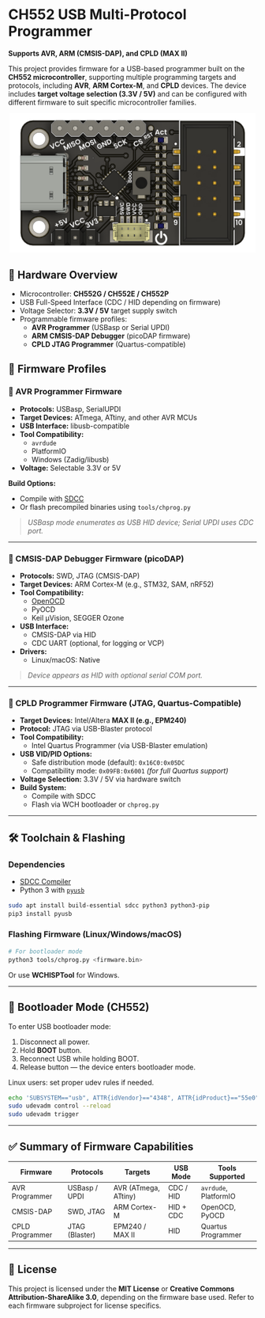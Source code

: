 
# CH552 USB Multi-Protocol Programmer  
**Supports AVR, ARM (CMSIS-DAP), and CPLD (MAX II)**

This project provides firmware for a USB-based programmer built on the **CH552 microcontroller**, supporting multiple programming targets and protocols, including **AVR**, **ARM Cortex-M**, and **CPLD** devices. The device includes **target voltage selection (3.3V / 5V)** and can be configured with different firmware to suit specific microcontroller families.

<div align="center">
  <img src="hardware/resources/programmer.png?raw=false" width="500px">
    <br/>   
    </div>

## 🔌 Hardware Overview

- Microcontroller: **CH552G / CH552E / CH552P**
- USB Full-Speed Interface (CDC / HID depending on firmware)
- Voltage Selector: **3.3V / 5V** target supply switch
- Programmable firmware profiles:
  - **AVR Programmer** (USBasp or Serial UPDI)
  - **ARM CMSIS-DAP Debugger** (picoDAP firmware)
  - **CPLD JTAG Programmer** (Quartus-compatible)


## 🔧 Firmware Profiles

### 🔹 AVR Programmer Firmware

- **Protocols:** USBasp, SerialUPDI
- **Target Devices:** ATmega, ATtiny, and other AVR MCUs
- **USB Interface:** libusb-compatible
- **Tool Compatibility:** 
  - `avrdude`
  - PlatformIO
  - Windows (Zadig/libusb)
- **Voltage:** Selectable 3.3V or 5V

**Build Options:**
- Compile with [SDCC](https://sdcc.sourceforge.net/)
- Or flash precompiled binaries using `tools/chprog.py`

> *USBasp mode enumerates as USB HID device; Serial UPDI uses CDC port.*

---

### 🔹 CMSIS-DAP Debugger Firmware (picoDAP)

- **Protocols:** SWD, JTAG (CMSIS-DAP)
- **Target Devices:** ARM Cortex-M (e.g., STM32, SAM, nRF52)
- **Tool Compatibility:**  
  - [OpenOCD](http://openocd.org/)
  - PyOCD
  - Keil µVision, SEGGER Ozone
- **USB Interface:**
  - CMSIS-DAP via HID
  - CDC UART (optional, for logging or VCP)
- **Drivers:**
  - Linux/macOS: Native

> *Device appears as HID with optional serial COM port.*

---

### 🔹 CPLD Programmer Firmware (JTAG, Quartus-Compatible)

- **Target Devices:** Intel/Altera **MAX II (e.g., EPM240)**
- **Protocol:** JTAG via USB-Blaster protocol
- **Tool Compatibility:**  
  - Intel Quartus Programmer (via USB-Blaster emulation)
- **USB VID/PID Options:**
  - Safe distribution mode (default): `0x16C0:0x05DC`
  - Compatibility mode: `0x09FB:0x6001` *(for full Quartus support)*
- **Voltage Selection:** 3.3V / 5V via hardware switch
- **Build System:**  
  - Compile with SDCC
  - Flash via WCH bootloader or `chprog.py`

---

## 🛠️ Toolchain & Flashing

### Dependencies

- [SDCC Compiler](https://sdcc.sourceforge.net/)
- Python 3 with [`pyusb`](https://github.com/pyusb/pyusb)

```bash
sudo apt install build-essential sdcc python3 python3-pip
pip3 install pyusb
```

### Flashing Firmware (Linux/Windows/macOS)

```bash
# For bootloader mode
python3 tools/chprog.py <firmware.bin>
```

Or use **WCHISPTool** for Windows.

---

## 📌 Bootloader Mode (CH552)

To enter USB bootloader mode:

1. Disconnect all power.
2. Hold **BOOT** button.
3. Reconnect USB while holding BOOT.
4. Release button — the device enters bootloader mode.

Linux users: set proper udev rules if needed.

```bash
echo 'SUBSYSTEM=="usb", ATTR{idVendor}=="4348", ATTR{idProduct}=="55e0", MODE="666"' | sudo tee /etc/udev/rules.d/99-ch55x.rules
sudo udevadm control --reload
sudo udevadm trigger
```

---

## ✅ Summary of Firmware Capabilities

| Firmware       | Protocols         | Targets            | USB Mode      | Tools Supported     |
|----------------|-------------------|---------------------|---------------|----------------------|
| AVR Programmer | USBasp / UPDI     | AVR (ATmega, ATtiny) | CDC / HID     | `avrdude`, PlatformIO |
| CMSIS-DAP      | SWD, JTAG         | ARM Cortex-M        | HID + CDC     | OpenOCD, PyOCD       |
| CPLD Programmer| JTAG (Blaster)    | EPM240 / MAX II     | HID           | Quartus Programmer   |

---

## 🪪 License

This project is licensed under the **MIT License** or **Creative Commons Attribution-ShareAlike 3.0**, depending on the firmware base used. Refer to each firmware subproject for license specifics.

